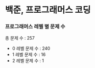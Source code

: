 # 백준, 프로그래머스 코딩
### 프로그래머스 레벨 별 문제 수
총 문제 수 : 257
- 0 레벨 문제 수 : 240
- 1 레벨 문제 수 : 16
- 2 레벨 문제 수 : 1

